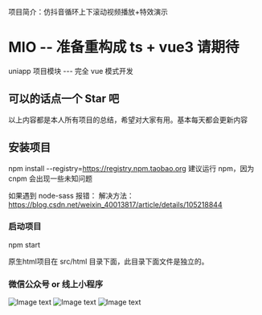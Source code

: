 项目简介：仿抖音循环上下滚动视频播放+特效演示
# MIO  -- 准备重构成 ts + vue3 请期待 
uniapp 项目模块 --- 完全 vue 模式开发

## 可以的话点一个 Star 吧
以上内容都是本人所有项目的总结，希望对大家有用。基本每天都会更新内容

## 安装项目
npm install --registry=https://registry.npm.taobao.org
建议运行 npm，因为 cnpm 会出现一些未知问题

如果遇到 node-sass 报错：
解决方法：https://blog.csdn.net/weixin_40013817/article/details/105218844

### 启动项目
npm start

原生html项目在 src/html 目录下面，此目录下面文件是独立的。

### 微信公众号 or 线上小程序
![Image text](https://i.loli.net/2020/04/29/U72bHxanENvJpR4.jpg) ![Image text](https://i.loli.net/2020/04/29/zrBxEGDC53FIdq7.jpg) ![Image text](https://i.loli.net/2020/04/29/O9gqu4Wa52Vnbhv.jpg)

